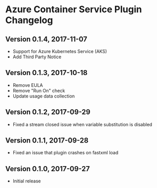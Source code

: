 # Azure Container Service Plugin Changelog

## Version 0.1.4, 2017-11-07
* Support for Azure Kubernetes Service (AKS)
* Add Third Party Notice

## Version 0.1.3, 2017-10-18
* Remove EULA
* Remove "Run On" check
* Update usage data collection

## Version 0.1.2, 2017-09-29
* Fixed a stream closed issue when variable substitution is disabled

## Version 0.1.1, 2017-09-28
* Fixed an issue that plugin crashes on fastxml load

## Version 0.1.0, 2017-09-27
* Initial release
